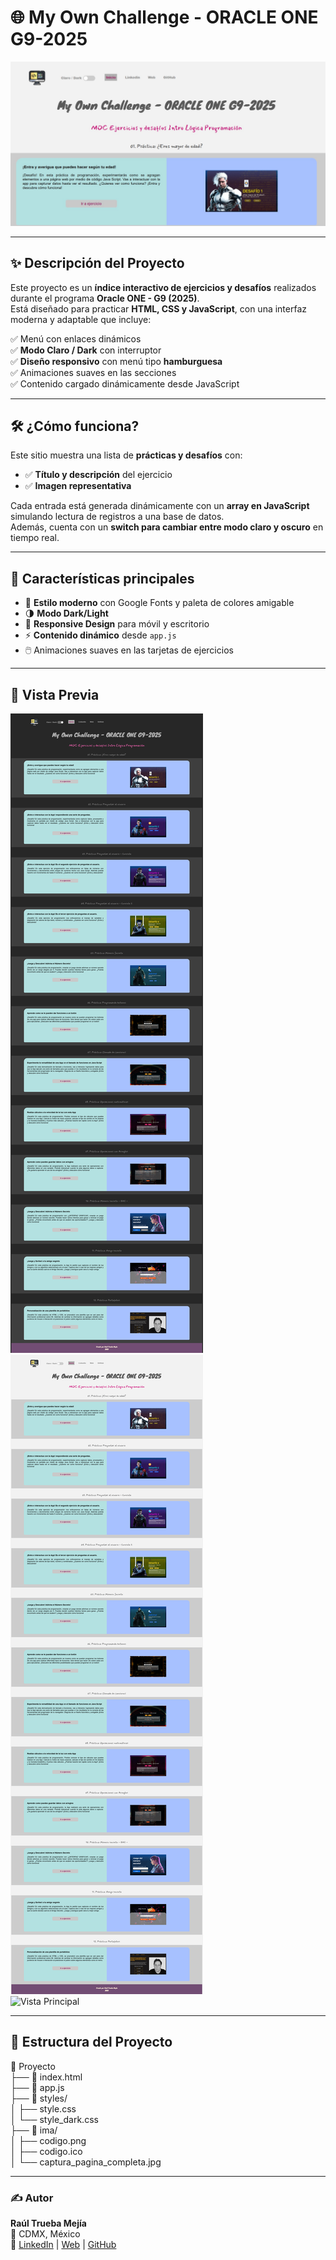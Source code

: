 # 🌐 My Own Challenge - ORACLE ONE G9-2025

![Captura Principal](principal.jpg)

---

## ✨ **Descripción del Proyecto**

Este proyecto es un **índice interactivo de ejercicios y desafíos** realizados durante el programa **Oracle ONE - G9 (2025)**.  
Está diseñado para practicar **HTML, CSS y JavaScript**, con una interfaz moderna y adaptable que incluye:

✅ Menú con enlaces dinámicos  
✅ **Modo Claro / Dark** con interruptor  
✅ **Diseño responsivo** con menú tipo **hamburguesa**  
✅ Animaciones suaves en las secciones  
✅ Contenido cargado dinámicamente desde JavaScript  

---

## 🛠️ **¿Cómo funciona?**

Este sitio muestra una lista de **prácticas y desafíos** con:

- ✅ **Título y descripción** del ejercicio  
- ✅ **Imagen representativa**  

Cada entrada está generada dinámicamente con un **array en JavaScript** simulando lectura de registros a una base de datos.  
Además, cuenta con un **switch para cambiar entre modo claro y oscuro** en tiempo real.

---

## 🚀 **Características principales**

- 🎨 **Estilo moderno** con Google Fonts y paleta de colores amigable  
- 🌗 **Modo Dark/Light**  
- 📱 **Responsive Design** para móvil y escritorio  
- ⚡ **Contenido dinámico** desde `app.js`  
- 🖱️ Animaciones suaves en las tarjetas de ejercicios  

---

## 📸 **Vista Previa**

![Modo Dark](Captura-dark.png)  
![Modo Claro](captura-clara.png)  
![Vista Principal](./ima/captura_pagina_completa.jpg)

---

## 🧩 **Estructura del Proyecto**

📂 Proyecto  
├── 📄 index.html  
├── 📄 app.js  
├── 📂 styles/  
│   ├── style.css  
│   └── style_dark.css  
├── 📂 ima/  
│   ├── codigo.png  
│   ├── codigo.ico  
│   └── captura_pagina_completa.jpg  

---

### ✍ **Autor**

**Raúl Trueba Mejía**  
📌 CDMX, México  
🔗 [LinkedIn](https://www.linkedin.com/in/deepfx) | [Web](http://deepcontents.online) | [GitHub](https://github.com/deepsodome)
